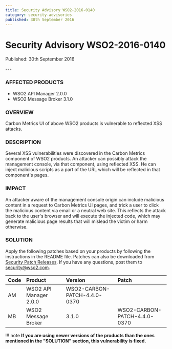 ```yaml
---
title: Security Advisory WSO2-2016-0140
category: security-advisories
published: 30th September 2016
---
```


# Security Advisory WSO2-2016-0140

<p class="doc-version">Published: 30th September 2016</p>
---

### AFFECTED PRODUCTS
* WSO2 API Manager 2.0.0
* WSO2 Message Broker 3.1.0


### OVERVIEW
Carbon Metrics UI of above WSO2 products is vulnerable to reflected XSS attacks.


### DESCRIPTION
Several XSS vulnerabilities were discovered in the Carbon Metrics component of WSO2 products. An attacker can possibly attack the management console, via that component, using reflected XSS. He can inject malicious scripts as a part of the URL which will be reflected in that component's pages.


### IMPACT
An attacker aware of the management console origin can include malicious content in a request to Carbon Metrics UI pages, and trick a user to click the malicious content via email or a neutral web site. This reflects the attack back to the user's browser and will execute the injected code, which may generate malicious page results that will mislead the victim or harm otherwise.


### SOLUTION
Apply the following patches based on your products by following the instructions in the README file. Patches can also be downloaded from [Security Patch Releases](http://wso2.com/security-patch-releases/). If you have any questions, post them to <security@wso2.com>.


| **Code** | **Product** | **Version** | **Patch** |
| :--- | :------ | :------ | :---- |
| AM | WSO2 API Manager	2.0.0 | WSO2-CARBON-PATCH-4.4.0-0370 |
| MB | WSO2 Message Broker | 3.1.0 | WSO2-CARBON-PATCH-4.4.0-0370 |


!!! note
    **If you are using newer versions of the products than the ones mentioned in the "SOLUTION" section, this vulnerability is fixed.**
